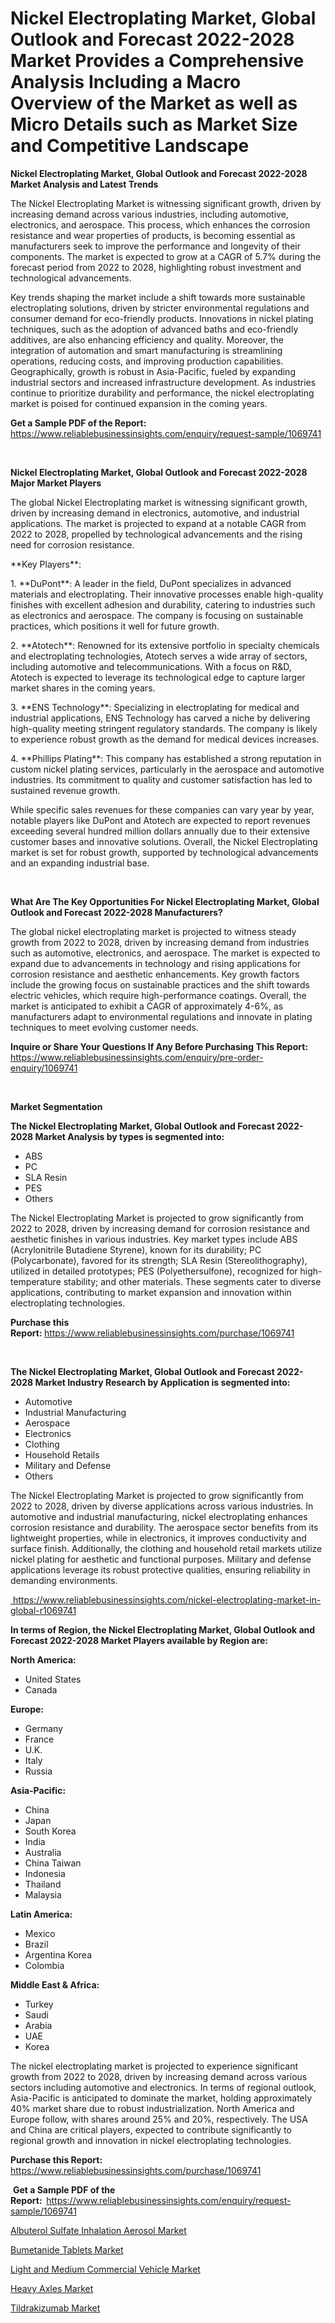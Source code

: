 <p><h1>Nickel Electroplating Market, Global Outlook and Forecast 2022-2028 Market Provides a Comprehensive Analysis Including a Macro Overview of the Market as well as Micro Details such as Market Size and Competitive Landscape</h1></p><p><strong>Nickel Electroplating Market, Global Outlook and Forecast 2022-2028 Market Analysis and Latest Trends</strong></p>
<p><p>The Nickel Electroplating Market is witnessing significant growth, driven by increasing demand across various industries, including automotive, electronics, and aerospace. This process, which enhances the corrosion resistance and wear properties of products, is becoming essential as manufacturers seek to improve the performance and longevity of their components. The market is expected to grow at a CAGR of 5.7% during the forecast period from 2022 to 2028, highlighting robust investment and technological advancements.</p><p>Key trends shaping the market include a shift towards more sustainable electroplating solutions, driven by stricter environmental regulations and consumer demand for eco-friendly products. Innovations in nickel plating techniques, such as the adoption of advanced baths and eco-friendly additives, are also enhancing efficiency and quality. Moreover, the integration of automation and smart manufacturing is streamlining operations, reducing costs, and improving production capabilities. Geographically, growth is robust in Asia-Pacific, fueled by expanding industrial sectors and increased infrastructure development. As industries continue to prioritize durability and performance, the nickel electroplating market is poised for continued expansion in the coming years.</p></p>
<p><strong>Get a Sample PDF of the Report:&nbsp;</strong> <a href="https://www.reliablebusinessinsights.com/enquiry/request-sample/1069741">https://www.reliablebusinessinsights.com/enquiry/request-sample/1069741</a></p>
<p>&nbsp;</p>
<p><strong>Nickel Electroplating Market, Global Outlook and Forecast 2022-2028 Major Market Players</strong></p>
<p><p>The global Nickel Electroplating market is witnessing significant growth, driven by increasing demand in electronics, automotive, and industrial applications. The market is projected to expand at a notable CAGR from 2022 to 2028, propelled by technological advancements and the rising need for corrosion resistance.</p><p>**Key Players**:</p><p>1. **DuPont**: A leader in the field, DuPont specializes in advanced materials and electroplating. Their innovative processes enable high-quality finishes with excellent adhesion and durability, catering to industries such as electronics and aerospace. The company is focusing on sustainable practices, which positions it well for future growth.</p><p>2. **Atotech**: Renowned for its extensive portfolio in specialty chemicals and electroplating technologies, Atotech serves a wide array of sectors, including automotive and telecommunications. With a focus on R&D, Atotech is expected to leverage its technological edge to capture larger market shares in the coming years.</p><p>3. **ENS Technology**: Specializing in electroplating for medical and industrial applications, ENS Technology has carved a niche by delivering high-quality meeting stringent regulatory standards. The company is likely to experience robust growth as the demand for medical devices increases.</p><p>4. **Phillips Plating**: This company has established a strong reputation in custom nickel plating services, particularly in the aerospace and automotive industries. Its commitment to quality and customer satisfaction has led to sustained revenue growth.</p><p>While specific sales revenues for these companies can vary year by year, notable players like DuPont and Atotech are expected to report revenues exceeding several hundred million dollars annually due to their extensive customer bases and innovative solutions. Overall, the Nickel Electroplating market is set for robust growth, supported by technological advancements and an expanding industrial base.</p></p>
<p>&nbsp;</p>
<p><strong>What Are The Key Opportunities For Nickel Electroplating Market, Global Outlook and Forecast 2022-2028 Manufacturers?</strong></p>
<p><p>The global nickel electroplating market is projected to witness steady growth from 2022 to 2028, driven by increasing demand from industries such as automotive, electronics, and aerospace. The market is expected to expand due to advancements in technology and rising applications for corrosion resistance and aesthetic enhancements. Key growth factors include the growing focus on sustainable practices and the shift towards electric vehicles, which require high-performance coatings. Overall, the market is anticipated to exhibit a CAGR of approximately 4-6%, as manufacturers adapt to environmental regulations and innovate in plating techniques to meet evolving customer needs.</p></p>
<p><strong>Inquire or Share Your Questions If Any Before Purchasing This Report:</strong> <a href="https://www.reliablebusinessinsights.com/enquiry/pre-order-enquiry/1069741">https://www.reliablebusinessinsights.com/enquiry/pre-order-enquiry/1069741</a></p>
<p>&nbsp;</p>
<p><strong>Market Segmentation</strong></p>
<p><strong>The Nickel Electroplating Market, Global Outlook and Forecast 2022-2028 Market Analysis by types is segmented into:</strong></p>
<p><ul><li>ABS</li><li>PC</li><li>SLA Resin</li><li>PES</li><li>Others</li></ul></p>
<p><p>The Nickel Electroplating Market is projected to grow significantly from 2022 to 2028, driven by increasing demand for corrosion resistance and aesthetic finishes in various industries. Key market types include ABS (Acrylonitrile Butadiene Styrene), known for its durability; PC (Polycarbonate), favored for its strength; SLA Resin (Stereolithography), utilized in detailed prototypes; PES (Polyethersulfone), recognized for high-temperature stability; and other materials. These segments cater to diverse applications, contributing to market expansion and innovation within electroplating technologies.</p></p>
<p><strong>Purchase this Report:&nbsp;</strong><a href="https://www.reliablebusinessinsights.com/purchase/1069741">https://www.reliablebusinessinsights.com/purchase/1069741</a></p>
<p>&nbsp;</p>
<p><strong>The Nickel Electroplating Market, Global Outlook and Forecast 2022-2028 Market Industry Research by Application is segmented into:</strong></p>
<p><ul><li>Automotive</li><li>Industrial Manufacturing</li><li>Aerospace</li><li>Electronics</li><li>Clothing</li><li>Household Retails</li><li>Military and Defense</li><li>Others</li></ul></p>
<p><p>The Nickel Electroplating Market is projected to grow significantly from 2022 to 2028, driven by diverse applications across various industries. In automotive and industrial manufacturing, nickel electroplating enhances corrosion resistance and durability. The aerospace sector benefits from its lightweight properties, while in electronics, it improves conductivity and surface finish. Additionally, the clothing and household retail markets utilize nickel plating for aesthetic and functional purposes. Military and defense applications leverage its robust protective qualities, ensuring reliability in demanding environments.</p></p>
<p><a href="https://www.reliablebusinessinsights.com/nickel-electroplating-market-in-global-r1069741">&nbsp;https://www.reliablebusinessinsights.com/nickel-electroplating-market-in-global-r1069741</a></p>
<p><strong>In terms of Region, the Nickel Electroplating Market, Global Outlook and Forecast 2022-2028 Market Players available by Region are:</strong></p>
<p>
    <p> <strong> North America: </strong>
        <ul>
            <li>United States</li>
            <li>Canada</li>
        </ul>
        </p> 
    <p> <strong> Europe: </strong>
        <ul>
            <li>Germany</li>
            <li>France</li>
            <li>U.K.</li>
            <li>Italy</li>
            <li>Russia</li>
        </ul>
        </p> 
    <p> <strong> Asia-Pacific: </strong>
        <ul>
            <li>China</li>
            <li>Japan</li>
            <li>South Korea</li>
            <li>India</li>
            <li>Australia</li>
            <li>China Taiwan</li>
            <li>Indonesia</li>
            <li>Thailand</li>
            <li>Malaysia</li>
        </ul>
        </p> 
    <p> <strong> Latin America: </strong>
        <ul>
            <li>Mexico</li>
            <li>Brazil</li>
            <li>Argentina Korea</li>
            <li>Colombia</li>
        </ul>
        </p> 
    <p> <strong> Middle East & Africa: </strong>
        <ul>
            <li>Turkey</li>
            <li>Saudi</li>
            <li>Arabia</li>
            <li>UAE</li>
            <li>Korea</li>
        </ul>
    </p>
    </p>
<p><p>The nickel electroplating market is projected to experience significant growth from 2022 to 2028, driven by increasing demand across various sectors including automotive and electronics. In terms of regional outlook, Asia-Pacific is anticipated to dominate the market, holding approximately 40% market share due to robust industrialization. North America and Europe follow, with shares around 25% and 20%, respectively. The USA and China are critical players, expected to contribute significantly to regional growth and innovation in nickel electroplating technologies.</p></p>
<p><strong>Purchase this Report: </strong><a href="https://www.reliablebusinessinsights.com/purchase/1069741">https://www.reliablebusinessinsights.com/purchase/1069741</a></p>
<p>&nbsp;<strong>Get a Sample PDF of the Report:&nbsp;&nbsp;</strong><a href="https://www.reliablebusinessinsights.com/enquiry/request-sample/1069741">https://www.reliablebusinessinsights.com/enquiry/request-sample/1069741</a></p>
<p><strong></strong></p>
<p><p><a href="https://www.linkedin.com/pulse/global-market-pulse-trends-growth-analysis-albuterol-sulfate-4vvoe?trackingId=do17gTjdSw6qi3g%2Bfj%2FULg%3D%3D">Albuterol Sulfate Inhalation Aerosol Market</a></p><p><a href="https://www.linkedin.com/pulse/bumetanide-tablets-market-revolution-2024-2031-trends-spfne?trackingId=spP4OwClSBeXubT425Q62g%3D%3D">Bumetanide Tablets Market</a></p><p><a href="https://medium.com/@irwingibson2023/light-and-medium-commercial-vehicle-market-size-by-type-lcvs-mcvs-by-product-bus-truck-global-27850b91b82f">Light and Medium Commercial Vehicle Market</a></p><p><a href="https://medium.com/@eliasman59/global-heavy-axles-market-size-is-expected-to-experience-a-cagr-of-13-6-68536b9db630">Heavy Axles Market</a></p><p><a href="https://www.linkedin.com/pulse/exploring-tildrakizumab-market-dynamics-global-trends-77lfe?trackingId=vVVGlCjtTomMk1vt%2Fu4O3w%3D%3D">Tildrakizumab Market</a></p></p>